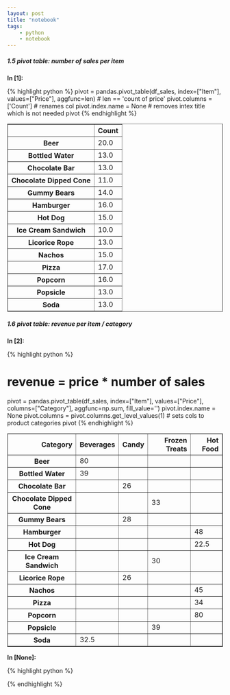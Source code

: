 ```yaml
---
layout: post
title: "notebook"
tags:
    - python
    - notebook
---
```


##### 1.5 pivot table: number of sales per item

**In [1]:**

{% highlight python %}
pivot = pandas.pivot_table(df_sales, index=["Item"], values=["Price"], aggfunc=len) # len == 'count of price'
pivot.columns = ['Count'] # renames col
pivot.index.name = None # removes intex title which is not needed
pivot
{% endhighlight %}




<div>
<table border="1" class="dataframe">
  <thead>
    <tr style="text-align: right;">
      <th></th>
      <th>Count</th>
    </tr>
  </thead>
  <tbody>
    <tr>
      <th>Beer</th>
      <td>20.0</td>
    </tr>
    <tr>
      <th>Bottled Water</th>
      <td>13.0</td>
    </tr>
    <tr>
      <th>Chocolate Bar</th>
      <td>13.0</td>
    </tr>
    <tr>
      <th>Chocolate Dipped Cone</th>
      <td>11.0</td>
    </tr>
    <tr>
      <th>Gummy Bears</th>
      <td>14.0</td>
    </tr>
    <tr>
      <th>Hamburger</th>
      <td>16.0</td>
    </tr>
    <tr>
      <th>Hot Dog</th>
      <td>15.0</td>
    </tr>
    <tr>
      <th>Ice Cream Sandwich</th>
      <td>10.0</td>
    </tr>
    <tr>
      <th>Licorice Rope</th>
      <td>13.0</td>
    </tr>
    <tr>
      <th>Nachos</th>
      <td>15.0</td>
    </tr>
    <tr>
      <th>Pizza</th>
      <td>17.0</td>
    </tr>
    <tr>
      <th>Popcorn</th>
      <td>16.0</td>
    </tr>
    <tr>
      <th>Popsicle</th>
      <td>13.0</td>
    </tr>
    <tr>
      <th>Soda</th>
      <td>13.0</td>
    </tr>
  </tbody>
</table>
</div>



##### 1.6 pivot table: revenue per item / category

**In [2]:**

{% highlight python %}
# revenue = price * number of sales
pivot = pandas.pivot_table(df_sales, index=["Item"], values=["Price"], columns=["Category"], aggfunc=np.sum, fill_value='')
pivot.index.name = None
pivot.columns = pivot.columns.get_level_values(1) # sets cols to product categories
pivot
{% endhighlight %}




<div>
<table border="1" class="dataframe">
  <thead>
    <tr style="text-align: right;">
      <th>Category</th>
      <th>Beverages</th>
      <th>Candy</th>
      <th>Frozen Treats</th>
      <th>Hot Food</th>
    </tr>
  </thead>
  <tbody>
    <tr>
      <th>Beer</th>
      <td>80</td>
      <td></td>
      <td></td>
      <td></td>
    </tr>
    <tr>
      <th>Bottled Water</th>
      <td>39</td>
      <td></td>
      <td></td>
      <td></td>
    </tr>
    <tr>
      <th>Chocolate Bar</th>
      <td></td>
      <td>26</td>
      <td></td>
      <td></td>
    </tr>
    <tr>
      <th>Chocolate Dipped Cone</th>
      <td></td>
      <td></td>
      <td>33</td>
      <td></td>
    </tr>
    <tr>
      <th>Gummy Bears</th>
      <td></td>
      <td>28</td>
      <td></td>
      <td></td>
    </tr>
    <tr>
      <th>Hamburger</th>
      <td></td>
      <td></td>
      <td></td>
      <td>48</td>
    </tr>
    <tr>
      <th>Hot Dog</th>
      <td></td>
      <td></td>
      <td></td>
      <td>22.5</td>
    </tr>
    <tr>
      <th>Ice Cream Sandwich</th>
      <td></td>
      <td></td>
      <td>30</td>
      <td></td>
    </tr>
    <tr>
      <th>Licorice Rope</th>
      <td></td>
      <td>26</td>
      <td></td>
      <td></td>
    </tr>
    <tr>
      <th>Nachos</th>
      <td></td>
      <td></td>
      <td></td>
      <td>45</td>
    </tr>
    <tr>
      <th>Pizza</th>
      <td></td>
      <td></td>
      <td></td>
      <td>34</td>
    </tr>
    <tr>
      <th>Popcorn</th>
      <td></td>
      <td></td>
      <td></td>
      <td>80</td>
    </tr>
    <tr>
      <th>Popsicle</th>
      <td></td>
      <td></td>
      <td>39</td>
      <td></td>
    </tr>
    <tr>
      <th>Soda</th>
      <td>32.5</td>
      <td></td>
      <td></td>
      <td></td>
    </tr>
  </tbody>
</table>
</div>



**In [None]:**

{% highlight python %}

{% endhighlight %}
